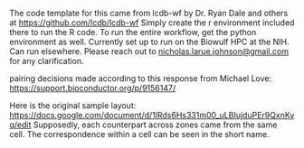 The code template for this came from lcdb-wf by Dr. Ryan Dale and others at https://github.com/lcdb/lcdb-wf
Simply create the r environment included there to run the R code. To run the entire workflow, get the python environment as well.
Currently set up to run on the Biowulf HPC at the NIH. Can run elsewhere.
Please reach out to nicholas.larue.johnson@gmail.com for any clarification.

pairing decisions made according to this response from Michael Love: https://support.bioconductor.org/p/9156147/

Here is the original sample layout: https://docs.google.com/document/d/1lRds6Hs331m00_uLBIujduPEr9QxnKyq/edit
Supposedly, each counterpart across zones came from the same cell. The correspondence within a cell can be seen in the short name.



